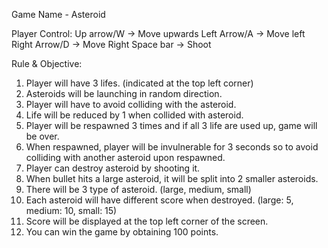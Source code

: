 Game Name - Asteroid


Player Control:
Up arrow/W -> Move upwards
Left Arrow/A -> Move left
Right Arrow/D -> Move Right
Space bar -> Shoot


Rule & Objective:
1) Player will have 3 lifes. (indicated at the top left corner)
2) Asteroids will be launching in random direction.
3) Player will have to avoid colliding with the asteroid.
4) Life will be reduced by 1 when collided with asteroid.
5) Player will be respawned 3 times and if all 3 life are used up, game will be over.
6) When respawned, player will be invulnerable for 3 seconds so to avoid colliding with another asteroid upon respawned.
7) Player can destroy asteroid by shooting it.
8) When bullet hits a large asteroid, it will be split into 2 smaller asteroids.
9) There will be 3 type of asteroid. (large, medium, small)
10) Each asteroid will have different score when destroyed. (large: 5, medium: 10, small: 15)
11) Score will be displayed at the top left corner of the screen.
12) You can win the game by obtaining 100 points.


